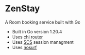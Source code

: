 # ZenStay
A Room booking service built with Go 

- Built in Go version 1.20.4
- Uses [chi router](https://github.com/go-chi/chi)
- Uses [SCS](https://github.com/alexedwards/scs/v2) session managment
- Uses [nosurf](https://github.com/justinas/nosurf)

